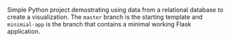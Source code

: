 Simple Python project demostrating using data from a relational database to create a visualization. The `master` branch is the starting template and `minimial-app` is the branch that contains a minimal working Flask application.
